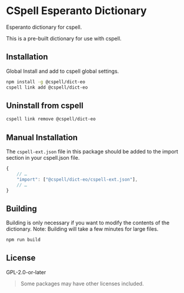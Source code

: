 # CSpell Esperanto Dictionary

Esperanto dictionary for cspell.

This is a pre-built dictionary for use with cspell.

## Installation

Global Install and add to cspell global settings.

```sh
npm install -g @cspell/dict-eo
cspell link add @cspell/dict-eo
```

## Uninstall from cspell

```sh
cspell link remove @cspell/dict-eo
```

## Manual Installation

The `cspell-ext.json` file in this package should be added to the import section in your cspell.json file.

```javascript
{
    // …
    "import": ["@cspell/dict-eo/cspell-ext.json"],
    // …
}
```

## Building

Building is only necessary if you want to modify the contents of the dictionary. Note: Building will take a few minutes for large files.

```sh
npm run build
```

## License

GPL-2.0-or-later

> Some packages may have other licenses included.
